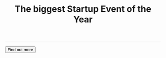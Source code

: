 <!DOCTYPE html>
<html>
<head>
	<title>Startups</title>
   <!-- Required meta tags -->
    <meta charset="utf-8">
    <meta name="viewport" content="width=device-width, initial-scale=1, shrink-to-fit=no">
  <!-- google fonts -->
  <link href="https://fonts.googleapis.com/css?family=Montserrat" rel="stylesheet">
	 <!-- Bootstrap css -->
   <link rel="stylesheet" href="https://stackpath.bootstrapcdn.com/bootstrap/4.4.1/css/bootstrap.min.css" integrity="sha384-Vkoo8x4CGsO3+Hhxv8T/Q5PaXtkKtu6ug5TOeNV6gBiFeWPGFN9MuhOf23Q9Ifjh" crossorigin="anonymous">
   <!-- Your own stylesheet -->
	 <link rel="stylesheet" type="text/css" href="style.css">
</head>
<body>
  <div class="container d-flex align-items-center h-100">
    <div class="row">
      <header class="text-center col-12">
        <h1 class="text-uppercase"><strong>The biggest Startup Event of the Year</strong></h1>
      </header>
       <div class="buffer col-12"> </div>
      <section class="text-center col-12">
        <hr>
        <a href="https://mailchi.mp/51523ecf5518/onlinetutor">
          <button class="btn btn-primary btn-xls">Find out more</button>
        </a>
      </section>
    </div>
  </div>
</body>
</html>
